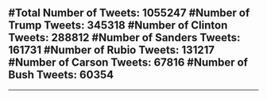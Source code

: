 #Total Number of Tweets: 1055247 
#Number of Trump Tweets: 345318
#Number of Clinton Tweets: 288812
#Number of Sanders Tweets: 161731
#Number of Rubio Tweets: 131217
#Number of Carson Tweets: 67816
#Number of Bush Tweets: 60354
---
---
